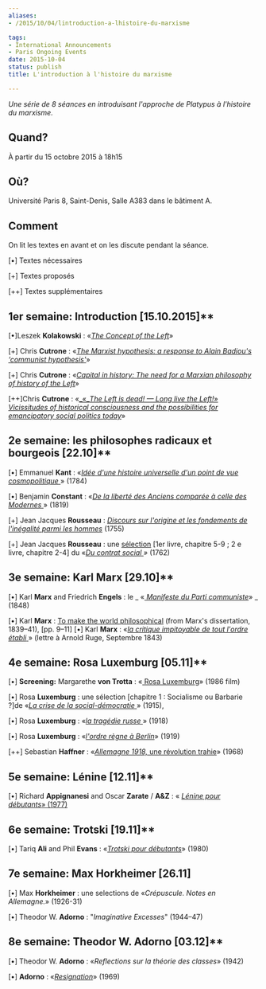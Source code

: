 ```yaml
---
aliases:
- /2015/10/04/lintroduction-a-lhistoire-du-marxisme

tags:
- International Announcements
- Paris Ongoing Events
date: 2015-10-04
status: publish
title: L'introduction à l'histoire du marxisme

---
```

_Une série de 8 séances en introduisant l'approche de Platypus à l'histoire du marxisme._

## Quand?
À partir du 15 octobre 2015 à 18h15

## Où?
Université Paris 8, Saint-Denis, Salle A383 dans le bâtiment A.

## Comment
On lit les textes en avant et on les discute pendant la séance.

[•] Textes nécessaires

[+] Textes proposés

[++] Textes supplémentaires

## 1er semaine: Introduction [15.10.2015]**


[•]Leszek **Kolakowski** : «<a href="/file/readings/archive/rgroups/2008-09-nyc/kolakowskileszek_conceptleft1968.pdf">_The Concept of the Left_</a>»

[+] Chris **Cutrone** : «<a href="https://3c.1und1.de/mail/client/dereferrer?redirectUrl=http%3A%2F%2Fplatypus1917.org%2F2010%2F11%2F06%2Fthe-marxist-hypothesis-a-response-to-alain-badous-communist-hypothesis%2F">_The Marxist hypothesis: a response to Alain Badiou's ‘communist hypothesis'_</a>»

[+] Chris **Cutrone** : «<a href="/2008/10/01/capital-in-history-the-need-for-a-marxian-philosophy-of-history-of-the-left/">_Capital in history: The need for a Marxian philosophy of history of the Left_</a>»

[++]Chris **Cutrone** : «<a href="/2007/11/01/vicissitudes-of-historical-consciousness-and-possibilities-for-emancipatory-social-politics-today/">_«__The Left is dead! — Long live the Left!» Vicissitudes of historical consciousness and the possibilities for emancipatory social politics today_</a>»

## 2e semaine: les philosophes radicaux et bourgeois [22.10]**


[•] Emmanuel **Kant** : «<a href="http://classiques.uqac.ca/classiques/kant_emmanuel/idee_histoire_univ/Idee_histoire_univ.pdf">_Idée d'une histoire universelle d'un point de vue cosmopolitique_ </a>» (1784)

[•] Benjamin **Constant** : «<a href="http://www.institutcoppet.org/file/readings/Constant-corentin-de-salle1.pdf">_De la liberté des Anciens comparée à celle des Modernes_ </a>» (1819)

[+] Jean Jacques **Rousseau** : <a href="http://eet.pixel-online.org/files/etranslation/original/Rousseau%20JJ%20Discours%20sur.pdf">_Discours sur l'origine et les fondements de l'inégalité parmi les hommes_</a> (1755)

[+] Jean Jacques **Rousseau** : une <a href="/file/readings/rousseau_socialcontractex.pdf"> sélection</a> [1er livre, chapitre 5-9 ; 2 e livre, chapitre 2-4] du «<a href="http://athena.unige.ch/athena/rousseau/rousseau_contrat_social.html">_Du contrat social _</a>_»_ (1762)

## 3e semaine: Karl Marx [29.10]**

[•] Karl **Marx** and Friedrich **Engels** : le _ «_<a href="https://www.marxists.org/francais/marx/works/1847/00/kmfe18470000.htm"> Manifeste du Parti communiste</a>_» _ (1848)

[•] Karl **Marx** : <a href="/file/readings/marx_earlyphilosophicalcritique_mereader9-151.pdf"> To make the world philosophical</a> (from Marx's dissertation, 1839–41), [pp. 9–11]
[•] Karl **Marx** : «<a href="http://www.karlmarx.fr/marx-correspondance-ruge.php">_la critique impitoyable de tout l'ordre établi_ </a>» (lettre à Arnold Ruge, Septembre 1843)

## 4e semaine: Rosa Luxemburg [05.11]**

[•] **Screening:** Margarethe **von Trotta** : «<a href="https://www.youtube.com/watch?v=QiR0MmxB2qU"> Rosa Luxemburg</a>» (1986 film)

[•] Rosa **Luxemburg** : une sélection [chapitre 1 : Socialisme ou Barbarie ?]de «<a href="https://www.marxists.org/francais/luxembur/junius/index.html">_La crise de la social-démocratie_ </a>» (1915),

[•] Rosa **Luxemburg** : «<a href="https://www.marxists.org/francais/luxembur/spartakus/rl19180900.htm">_la tragédie russe_ </a>» (1918)

[•] Rosa **Luxemburg** : «<a href="https://www.marxists.org/francais/luxembur/spartakus/rl19190114.htm">_l'ordre règne à Berlin_</a>» (1919)

[++] Sebastian **Haffner** : «<a href="http://www.amazon.fr/Allemagne-1918-Une-r%C3%A9volution-trahie/dp/2870278926/ref=sr_1_12?ie=UTF8&amp;qid=1443365312&amp;sr=8-12&amp;keywords=sebastian+haffner">_Allemagne 1918,_ une révolution trahie</a>» (1968)

## 5e semaine: Lénine [12.11]**

[•] Richard **Appignanesi** and Oscar **Zarate** / **A&amp;Z** : «<a href="http://www.mediafire.com/view/ze3kay5d9gwa1za/LeninFINAL.pdf" target="_blank"></a> <a href="http://www.mediafire.com/view/ze3kay5d9gwa1za/LeninFINAL.pdf" target="_blank">_Lénine pour débutants_» (1977)</a>

## 6e semaine: Trotski [19.11]**

[•] Tariq **Ali** and Phil **Evans** : «<a href="/file/readings/TrotskyFINAL.pdf">_Trotski pour débutants_</a>» (1980)

## 7e semaine: Max Horkheimer [26.11]

[•] Max **Horkheimer** : une selections de «_Crépuscule. Notes en Allemagne._» (1926-31)

[•] Theodor W. **Adorno** : "_Imaginative Excesses_" (1944–47)

## 8e semaine: Theodor W. Adorno [03.12]**

[•] Theodor W. **Adorno** : «_Reflections sur la théorie des classes_» (1942)

[•] **Adorno** : «<a href="http://www.cairn.info/revue-tumultes-2001-2-page-173.htm">_Resignation_</a>» (1969)
